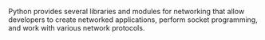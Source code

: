 Python provides several libraries and modules for networking that allow developers to create networked applications, perform socket programming, and work with various network protocols.
